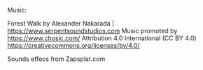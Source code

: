 Music: 

Forest Walk by Alexander Nakarada | https://www.serpentsoundstudios.com
Music promoted by https://www.chosic.com/
Attribution 4.0 International (CC BY 4.0)
https://creativecommons.org/licenses/by/4.0/

Sounds effecs from Zapsplat.com

